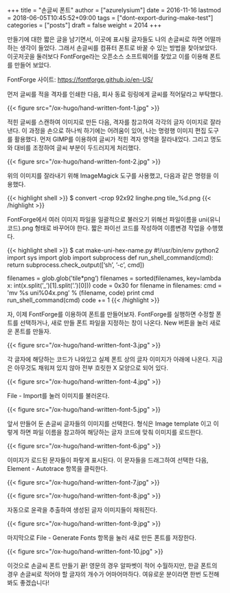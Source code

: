 +++
title = "손글씨 폰트"
author = ["azurelysium"]
date = 2016-11-16
lastmod = 2018-06-05T10:45:52+09:00
tags = ["dont-export-during-make-test"]
categories = ["posts"]
draft = false
weight = 2014
+++

만들기에 대한 짧은 글을 남기면서, 이곳에 표시될 글자들도 나의 손글씨로 하면 어떨까 하는 생각이 들었다.
그래서 손글씨를 컴퓨터 폰트로 바꿀 수 있는 방법을 찾아보았다. 이곳저곳을 둘러보다 FontForge라는 오픈소스
소프트웨어를 찾았고 이를 이용해 폰트를 만들어 보았다.

FontForge 사이트: <https://fontforge.github.io/en-US/>

먼저 글씨를 적을 격자를 인쇄한 다음, 회사 동료 링링에게 글씨를 적어달라고 부탁했다.

{{< figure src="/ox-hugo/hand-written-font-1.jpg" >}}

적힌 글씨를 스캔하여 이미지로 만든 다음, 격자를 참고하여 각각의 글자 이미지로 잘라낸다. 이 과정을 손으로
하나씩 하기에는 어려움이 있어, 나는 명령행 이미지 편집 도구를 활용했다. 먼저 GIMP를 이용하여 글씨가 적힌
격자 영역을 잘라내었다. 그리고 명도와 대비를 조정하여 글씨 부분이 두드러지게 처리했다.

{{< figure src="/ox-hugo/hand-written-font-2.jpg" >}}

위의 이미지를 잘라내기 위해 ImageMagick 도구를 사용했고, 다음과 같은 명령을 이용했다.

{{< highlight shell >}}
$ convert -crop 92x92 linghe.png tile\_%d.png
{{< /highlight >}}

FontForge에서 여러 이미지 파일을 일괄적으로 불러오기 위해선 파일이름을 uni(유니코드).png 형태로 바꾸어야 한다. 짧은 파이선 코드를 작성하여 이름변경 작업을 수행했다.

{{< highlight shell >}}
$ cat make-uni-hex-name.py
\#!/usr/bin/env python2
import sys
import glob
import subprocess
def run\_shell\_command(cmd):
  return subprocess.check\_output([‘sh’, ’-c’, cmd])

filenames = glob.glob('tile\*png’)
filenames = sorted(filenames, key=lambda x: int(x.split(’\_’)[1].split(’.’)[0]))
code = 0x30
for filename in filenames: cmd = 'mv %s uni%04x.png’ % (filename, code)
print cmd
run\_shell\_command(cmd)
code += 1
{{< /highlight >}}

자, 이제 FontForge를 이용하여 폰트를 만들어보자. FontForge를 실행하면 수정할 폰트를 선택하거나, 새로 만들 폰트 파일을 지정하는 창이 나온다. New 버튼을 눌러 새로운 폰트를 만들자.

{{< figure src="/ox-hugo/hand-written-font-3.jpg" >}}

각 글자에 해당하는 코드가 나와있고 실제 폰트 상의 글자 이미지가 아래에 나온다. 지금은 아무것도 채워져 있지 않아 전부 흐릿한 X 모양으로 되어 있다.

{{< figure src="/ox-hugo/hand-written-font-4.jpg" >}}

File - Import를 눌러 이미지를 불러온다.

{{< figure src="/ox-hugo/hand-written-font-5.jpg" >}}

앞서 만들어 둔 손글씨 글자들의 이미지를 선택한다. 형식은 Image template 이고 이렇게 하면 파일 이름을 참고하여 해당하는 글자 코드에 맞춰 이미지를 로드한다.

{{< figure src="/ox-hugo/hand-written-font-6.jpg" >}}

이미지가 로드된 문자들이 파랗게 표시된다. 이 문자들을 드래그하여 선택한 다음, Element - Autotrace 항목을 클릭한다.

{{< figure src="/ox-hugo/hand-written-font-7.jpg" >}}

{{< figure src="/ox-hugo/hand-written-font-8.jpg" >}}

자동으로 윤곽을 추출하여 생성된 글자 이미지들이 채워진다.

{{< figure src="/ox-hugo/hand-written-font-9.jpg" >}}

마지막으로 File - Generate Fonts 항목을 눌러 새로 만든 폰트를 저장한다.

{{< figure src="/ox-hugo/hand-written-font-10.jpg" >}}

이것으로 손글씨 폰트 만들기 끝! 영문의 경우 알파벳이 적어 수월하지만, 한글 폰트의 경우 손글씨로 적어야 할 글자의 개수가 어마어마하다. 여유로운 분이라면 한번 도전해봐도 좋겠습니다!